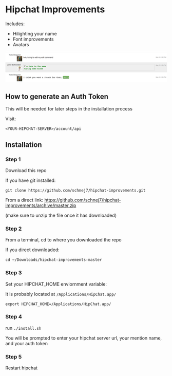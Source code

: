 # Hipchat Improvements

Includes:
* Hilighting your name
* Font improvements
* Avatars

![Example](/images/ExampleScreenShot.png)

## How to generate an Auth Token

This will be needed for later steps in the installation process

Visit:
```
<YOUR-HIPCHAT-SERVER>/account/api
```

## Installation

### Step 1

Download this repo

If you have git installed:
```
git clone https://github.com/schnej7/hipchat-improvements.git
```

From a direct link:
https://github.com/schnej7/hipchat-improvements/archive/master.zip

(make sure to unzip the file once it has downloaded)

### Step 2

From a terminal, cd to where you downloaded the repo

If you direct downloaded:
```
cd ~/Downloads/hipchat-improvements-master
```

### Step 3

Set your HIPCHAT_HOME enviornment variable:

It is probably located at `/Applications/HipChat.app/`
```
export HIPCHAT_HOME=/Applications/HipChat.app/
```

### Step 4

run `./install.sh`

You will be prompted to enter your hipchat server url, your mention name, and your auth token

### Step 5

Restart hipchat
